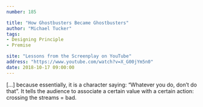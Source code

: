 ```yaml
---
number: 185

title: "How Ghostbusters Became Ghostbusters"
author: "Michael Tucker"
tags:
- Designing Principle
- Premise

site: "Lessons from the Screenplay on YouTube"
address: "https://www.youtube.com/watch?v=X_G00jYm5n0"
date: 2018-10-17 09:00:00
---
```


[…] because essentially, it is a character saying: “Whatever you do, don’t do that”. It tells the audience to associate a certain value with a certain action: crossing the streams = bad.
